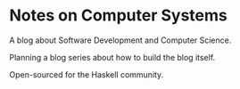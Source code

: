 
# Notes on Computer Systems

A blog about Software Development and Computer Science.

Planning a blog series about how to build the blog itself. 

Open-sourced for the Haskell community. 

